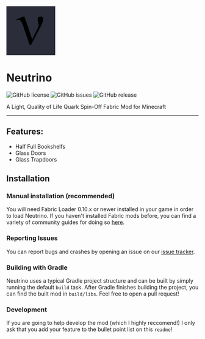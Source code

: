 <img src="src/main/resources/assets/neutrino/icon.png" width="128">

# Neutrino

![GitHub license](https://img.shields.io/github/license/frostwizard4/neutrino.svg)
![GitHub issues](https://img.shields.io/github/issues/frostwizard4/neutrino.svg)
![GitHub release](https://img.shields.io/github/v/release/frostwizard4/neutrino?include_prereleases)


A Light, Quality of Life Quark Spin-Off Fabric Mod for Minecraft

---

## Features:
 
  - Half Full Bookshelfs
  - Glass Doors
  - Glass Trapdoors

## Installation

### Manual installation (recommended)

You will need Fabric Loader 0.10.x or newer installed in your game in order to load Neutrino. If you haven't installed
Fabric mods before, you can find a variety of community guides for doing so [here](https://fabricmc.net/wiki/install).

### Reporting Issues

You can report bugs and crashes by opening an issue on our [issue tracker](https://github.com/frostwizard4/neutrino/issues).

### Building with Gradle

Neutrino uses a typical Gradle project structure and can be built by simply running the default `build` task. After Gradle
finishes building the project, you can find the built mod in `build/libs`. Feel free to open a pull request!

### Development

If you are going to help develop the mod (which I highly reccomend!) I only ask that you add your feature to the bullet point list
on this `readme`!

